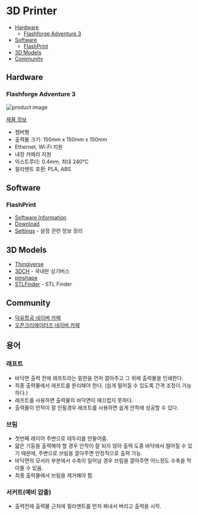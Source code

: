 # 3D Printer

- [Hardware](#hardware)
  - [Flashforge Adventure 3](#flashforge-adventure-3)
- [Software](#software)
  - [FlashPrint](#flashprint)
- [3D Models](#3d-models)
- [Community](#community)

## Hardware

### Flashforge Adventure 3

![product image](https://cdn.shopify.com/s/files/1/0511/1841/products/1_6efc0088-e483-48ac-9a9c-ad6517d827f2_grande.png?v=1578658014)

[제품 정보](https://www.flashforge.com/consumer/detail/Adventurer%203?id=3)

- 챔버형
- 출력물 크기: 150mm x 150mm x 150mm
- Ethernet, Wi-Fi 지원
- 내장 카메라 지원
- 익스트루더: 0.4mm, 최대 240°C
- 필라멘트 호환: PLA, ABS

## Software

### FlashPrint

- [Software Information](https://www.flashforge.com/software/detail/Flashprint?id=40)
- [Download](https://www.flashforge.com/download-center)
- [Settings](adventure3/flashprint.md) - 설정 관련 정보 정리

## 3D Models

- [Thingiverse](https://www.thingiverse.com/)
- [3DCH](http://3dch.co.kr/) - 국내판 싱기버스
- [pinshape](https://pinshape.com/)
- [STLFinder](https://www.stlfinder.com/) - STL Finder

## Community

- [덕유항공 네이버 카페](https://cafe.naver.com/MyCafeIntro.nhn?clubid=29321011)
- [오픈크리에이터즈 네이버 카페](https://cafe.naver.com/makerfac)

## 용어

### 래프트

- 바닥면 출력 전에 래프트라는 밑판을 먼저 깔아주고 그 위에 출력물을 인쇄한다.
- 최종 출력물에서 래프트를 분리해야 한다. (쉽게 떨어질 수 있도록 간격 조정이 가능하다.)
- 래프트를 사용하면 출력물의 바닥면이 매끄럽지 못하다.
- 출력물이 안착이 잘 안될경우 래프트를 사용하면 쉽게 안착에 성공할 수 있다.

### 브림

- 첫번째 레이어 주변으로 테두리를 만들어줌.
- 얇은 기둥을 출력해야 할 경우 안착이 잘 되지 않아 출력 도중 바닥에서 떨어질 수 있기 때문에, 주변으로 브림을 깔아주면 안정적으로 출력 가능.
- 바닥면의 모서리 부분에서 수축이 일어날 경우 브림을 깔아주면 어느정도 수축을 막아줄 수 있음.
- 최종 출력물에서 브림을 제거해야 함.

### 서커트(예비 압출)

- 출력전에 출력물 근처에 필라멘트를 먼저 짜내서 버리고 출력을 시작.

